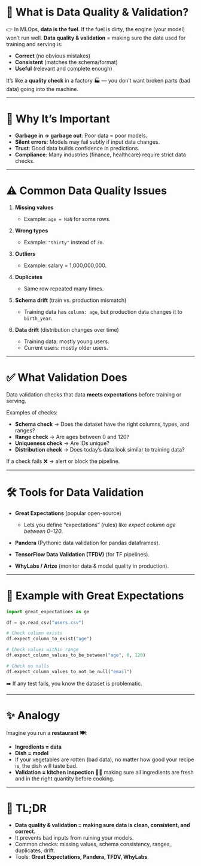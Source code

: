 # 🧹 What is Data Quality & Validation?

👉 In MLOps, **data is the fuel**. If the fuel is dirty, the engine (your model) won’t run well.
**Data quality & validation** = making sure the data used for training and serving is:

* **Correct** (no obvious mistakes)
* **Consistent** (matches the schema/format)
* **Useful** (relevant and complete enough)

It’s like a **quality check** in a factory 🏭 — you don’t want broken parts (bad data) going into the machine.

---

# 🔑 Why It’s Important

* **Garbage in → garbage out**: Poor data = poor models.
* **Silent errors**: Models may fail subtly if input data changes.
* **Trust**: Good data builds confidence in predictions.
* **Compliance**: Many industries (finance, healthcare) require strict data checks.

---

# ⚠️ Common Data Quality Issues

1. **Missing values**

   * Example: `age = NaN` for some rows.

2. **Wrong types**

   * Example: `"thirty"` instead of `30`.

3. **Outliers**

   * Example: salary = 1,000,000,000.

4. **Duplicates**

   * Same row repeated many times.

5. **Schema drift** (train vs. production mismatch)

   * Training data has `column: age`, but production data changes it to `birth_year`.

6. **Data drift** (distribution changes over time)

   * Training data: mostly young users.
   * Current users: mostly older users.

---

# ✅ What Validation Does

Data validation checks that data **meets expectations** before training or serving.

Examples of checks:

* **Schema check** → Does the dataset have the right columns, types, and ranges?
* **Range check** → Are ages between 0 and 120?
* **Uniqueness check** → Are IDs unique?
* **Distribution check** → Does today’s data look similar to training data?

If a check fails ❌ → alert or block the pipeline.

---

# 🛠️ Tools for Data Validation

* **Great Expectations** (popular open-source)

  * Lets you define “expectations” (rules) like *expect column age between 0–120*.
* **Pandera** (Pythonic data validation for pandas dataframes).
* **TensorFlow Data Validation (TFDV)** (for TF pipelines).
* **WhyLabs / Arize** (monitor data & model quality in production).

---

# 👀 Example with Great Expectations

```python
import great_expectations as ge

df = ge.read_csv("users.csv")

# Check column exists
df.expect_column_to_exist("age")

# Check values within range
df.expect_column_values_to_be_between("age", 0, 120)

# Check no nulls
df.expect_column_values_to_not_be_null("email")
```

➡️ If any test fails, you know the dataset is problematic.

---

# ✨ Analogy

Imagine you run a **restaurant 🍽️**:

* **Ingredients = data**
* **Dish = model**
* If your vegetables are rotten (bad data), no matter how good your recipe is, the dish will taste bad.
* **Validation = kitchen inspection** 👩‍🍳 making sure all ingredients are fresh and in the right quantity before cooking.

---

# 🏁 TL;DR

* **Data quality & validation = making sure data is clean, consistent, and correct.**
* It prevents bad inputs from ruining your models.
* Common checks: missing values, schema consistency, ranges, duplicates, drift.
* Tools: **Great Expectations, Pandera, TFDV, WhyLabs**.
